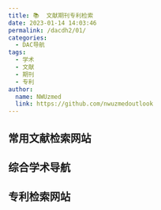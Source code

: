 ```yaml
---
title: 📚  文献期刊专利检索
date: 2023-01-14 14:03:46
permalink: /dacdh2/01/
categories: 
  - DAC导航
tags: 
  - 学术
  - 文献
  - 期刊
  - 专利
author: 
  name: NWUzmed
  link: https://github.com/nwuzmedoutlook
---
```


## 常用文献检索网站

<ClientOnly>
  <Card :cardData="cardData0" :cardListSize=4 carTitlColor="#000" carHoverColor="#000" />
</ClientOnly>

## 综合学术导航

<ClientOnly>
  <Card :cardData="cardData1" :cardListSize=4 carTitlColor="#000" carHoverColor="#000" />
</ClientOnly>

## 专利检索网站

<ClientOnly>
  <Card :cardData="cardData2" :cardListSize=4 carTitlColor="#000" carHoverColor="#000" />
</ClientOnly>

<script>
export default {
  data() {
    return {
      cardData0: [
{id: "0", cardSrc: "https://keyanxiazi.bepass.cn/", cardImgSrc: "https://api.xinac.net/icon/?url=https://keyanxiazi.bepass.cn/", cardName: "科研霞子", cardContent: "中南大学N多博士的科研网站",},
{cardSrc: "http://www.4243.net/", cardImgSrc: "https://api.xinac.net/icon/?url=http://www.4243.net/", cardName: "大木虫学术导航", cardContent: "Google学术搜索_谷歌学术网址",},
{cardSrc: "https://nav.guidebook.top/xueshu", cardImgSrc: "https://api.xinac.net/icon/?url=https://nav.guidebook.top/xueshu", cardName: "Guidebook学术", cardContent: "学术搜索",},
{cardSrc: "https://scholar.chongbuluo.com/", cardImgSrc: "https://api.xinac.net/icon/?url=https://scholar.chongbuluo.com/", cardName: "虫部落·学术搜索", cardContent: "站在巨人的肩膀上",},
{cardSrc: "https://www.scidown.cn/", cardImgSrc: "https://api.xinac.net/icon/?url=https://www.scidown.cn/", cardName: "Sci-Hub|Scidown", cardContent: "Sci论文期刊检索|文献检索求助互助",},
{cardSrc: "https://so.sciencesoft.cn/", cardImgSrc: "https://api.xinac.net/icon/?url=https://so.sciencesoft.cn/", cardName: "科研学术搜索", cardContent: "为你的科研助力",},
{cardSrc: "https://ac.cingta.com/", cardImgSrc: "https://api.xinac.net/icon/?url=https://ac.cingta.com/", cardName: "青塔学术", cardContent: "青塔旗下专业的学术领域数据与内容服务平台",},
{cardSrc: "http://rank.linkresearcher.com/", cardImgSrc: "https://api.xinac.net/icon/?url=http://rank.linkresearcher.com/", cardName: "学术公众号数据库", cardContent: "追踪社交媒体上的学术热点",},
{cardSrc: "http://www.globalauthorid.com/", cardImgSrc: "https://api.xinac.net/icon/?url=http://www.globalauthorid.com/", cardName: "全球学者库", cardContent: "对全球学者进行文献检索和人才价值评估",},
{cardSrc: "https://sie.scholarmate.com/common/inslist?locale=zh_CN", cardImgSrc: "https://api.xinac.net/icon/?url=https://sie.scholarmate.com/common/inslist?locale=zh_CN", cardName: "ScholarMate", cardContent: "科研之友机构版",},
{cardSrc: "http://459.org/", cardImgSrc: "https://api.xinac.net/icon/?url=http://459.org/", cardName: "文献部落", cardContent: "一站搞定文献下载",},
{cardSrc: "https://site.sciping.com/cas.html", cardImgSrc: "https://api.xinac.net/icon/?url=https://site.sciping.com/cas.html", cardName: "科塔学术", cardContent: "最专业、准确、及时和全面的科研与学术资源导航平台",},
{cardSrc: "http://spis.hnlat.com/", cardImgSrc: "https://api.xinac.net/icon/?url=http://spis.hnlat.com/", cardName: "SPIS学术资源在线", cardContent: "便捷的学术搜索引擎",},
{cardSrc: "http://v2017.specialsci.cn/", cardImgSrc: "https://api.xinac.net/icon/?url=http://v2017.specialsci.cn/", cardName: "SpecialSci", cardContent: "国道特色专题数据库",},
{cardSrc: "http://sci.xueshuwu.cn/", cardImgSrc: "https://api.xinac.net/icon/?url=http://sci.xueshuwu.cn/", cardName: "学术屋", cardContent: "Scholar Search_学术搜索",},
{cardSrc: "https://31sanyi.neocities.org/", cardImgSrc: "https://api.xinac.net/icon/?url=https://31sanyi.neocities.org/", cardName: "晨曦科技团队数字图书馆", cardContent: "免费提供知网，万方等中英文，医学等等数据库入口！！！",},
{cardSrc: "https://www.xsdh.org/", cardImgSrc: "https://api.xinac.net/icon/?url=https://www.xsdh.org/", cardName: "学术导航", cardContent: "科研人专属的网址导航",},
{cardSrc: "http://www.9312.net/", cardImgSrc: "https://api.xinac.net/icon/?url=http://www.9312.net/", cardName: "小鲸鱼文献", cardContent: "一站搞定文献下载！",},
{cardSrc: "https://www.sci111.com/", cardImgSrc: "https://api.xinac.net/icon/?url=https://www.sci111.com/", cardName: "SCI学术导航", cardContent: "Google学术（镜像）、SCI-hub网址、科研资源 - 为您的科研加油！",},
{cardSrc: "http://www.20009.net/", cardImgSrc: "https://api.xinac.net/icon/?url=http://www.20009.net/", cardName: "格桑花学术导航", cardContent: "谷歌学术_Google学术搜索",},
{cardSrc: "https://kxys.cc/", cardImgSrc: "https://api.xinac.net/icon/?url=https://kxys.cc/", cardName: "开心学术导航", cardContent: "Google学术搜索|SCI-HUB网址|谷歌学术搜索",},
{cardSrc: "http://www.6453.net/", cardImgSrc: "https://api.xinac.net/icon/?url=http://www.6453.net/", cardName: "龙猫学术导航", cardContent: "Google学术搜索|SCI-HUB网址|谷歌学术搜索",},
{cardSrc: "https://www.iikx.com/", cardImgSrc: "https://api.xinac.net/icon/?url=https://www.iikx.com/", cardName: "爱科学", cardContent: "为科学工作者导航",},
{cardSrc: "https://www.x-mol.com/", cardImgSrc: "https://api.xinac.net/icon/?url=https://www.x-mol.com/", cardName: "X-MOL", cardContent: "科学知识平台",},
{cardSrc: "https://www.paperswithcode.com/", cardImgSrc: "https://api.xinac.net/icon/?url=https://www.paperswithcode.com/", cardName: "Papers With Code", cardContent: "The latest in Machine Learning",},
{cardSrc: "http://www.oadds.cn/", cardImgSrc: "https://api.xinac.net/icon/?url=http://www.oadds.cn/", cardName: "欧美学位论文集成发现系统", cardContent: "主要收录了来自欧美国家 2,500 多所知名院校的优秀博硕学位论文",},
{cardSrc: "https://www.ablesci.com/", cardImgSrc: "https://api.xinac.net/icon/?url=https://www.ablesci.com/", cardName: "科研通", cardContent: "文献互助平台",},
{cardSrc: "http://paper.hnlat.com/", cardImgSrc: "https://api.xinac.net/icon/?url=http://paper.hnlat.com/", cardName: "互助大厅", cardContent: "纬度信息文献互助平台",},
{cardSrc: "https://ac.scmor.com/", cardImgSrc: "https://api.xinac.net/icon/?url=https://ac.scmor.com/", cardName: "谷歌学术镜像", cardContent: "Google学术搜索导航@思谋学术",},
{cardSrc: "http://scholar.hedasudi.com/", cardImgSrc: "https://api.xinac.net/icon/?url=http://scholar.hedasudi.com/", cardName: "谷歌学术镜像", cardContent: "Google镜像站",},
{cardSrc: "https://search.essclick.com/", cardImgSrc: "https://api.xinac.net/icon/?url=https://search.essclick.com/", cardName: "爱思搜索", cardContent: "让科研更精彩！",},
{cardSrc: "https://xueshu.baidu.com/", cardImgSrc: "https://api.xinac.net/icon/?url=https://xueshu.baidu.com/", cardName: "百度学术", cardContent: "集成海量学术资源，融合人工智能、深度学习、大数据分析等技术",},
{cardSrc: "https://siguso.com/google/", cardImgSrc: "https://api.xinac.net/icon/?url=https://siguso.com/google/", cardName: "思谷学术", cardContent: "谷歌学术镜像_Google镜像_Sci-Hub导航",},
{cardSrc: "http://www.sci-hub.ac.cn/", cardImgSrc: "https://api.xinac.net/icon/?url=http://www.sci-hub.ac.cn/", cardName: "文献小镇", cardContent: "sci-hub网址_SCIHUB",},
{cardSrc: "http://www.hyky.org/", cardImgSrc: "https://api.xinac.net/icon/?url=http://www.hyky.org/", cardName: "荒鱼导航", cardContent: "考研、科研导航",},
{cardSrc: "http://www.51scihub.com/", cardImgSrc: "https://api.xinac.net/icon/?url=http://www.51scihub.com/", cardName: "51Scihub学术导航", cardContent: "提供sci-hub网址 ncbi pubmed Google学术搜索镜像导航服务",},
{cardSrc: "http://www.gaokeyan.com/", cardImgSrc: "https://api.xinac.net/icon/?url=http://www.gaokeyan.com/", cardName: "搞科研导航", cardContent: "一个专为科研学术人员设计的导航网站，这里是科研的开始",},
{cardSrc: "https://www.scihub.net.cn/", cardImgSrc: "https://api.xinac.net/icon/?url=https://www.scihub.net.cn/", cardName: "SciHub科研学术网址导航", cardContent: "SciHub科研学术网址导航",},
{cardSrc: "https://sci-hub.41610.org/", cardImgSrc: "https://api.xinac.net/icon/?url=https://sci-hub.41610.org/", cardName: "Sci-Hub追踪", cardContent: "Sci-Hub可用网址追踪",},
{cardSrc: "https://doi.qqsci.com/", cardImgSrc: "https://api.xinac.net/icon/?url=https://doi.qqsci.com/", cardName: "企鹅论文", cardContent: "比Sci-Hub更好用的免费论文下载网站！【永久免费！】",},
{cardSrc: "http://sci-hub.fan/", cardImgSrc: "https://api.xinac.net/icon/?url=http://sci-hub.fan/", cardName: "柠檬文献网", cardContent: "SCI-HUB丨scihub最新可用网址",},
{cardSrc: "https://www.semanticscholar.org/", cardImgSrc: "https://api.xinac.net/icon/?url=https://www.semanticscholar.org/", cardName: "SemanticScholar", cardContent: "AI-PoweredResearchTool",},
{cardSrc: "https://sci-hub.mksa.top/", cardImgSrc: "https://api.xinac.net/icon/?url=https://sci-hub.mksa.top/", cardName: "Sci-Hub", cardContent: "the first pirate website in the world to provide mass and public access to tens of millions of research papers",},
{cardSrc: "https://sci-hub.tw.cn/", cardImgSrc: "https://api.xinac.net/icon/?url=https://sci-hub.tw.cn/", cardName: "Sci-Hub.tw.Cn", cardContent: "文献检索免费下载",},
{cardSrc: "https://www.geenmedical.com/", cardImgSrc: "https://api.xinac.net/icon/?url=https://www.geenmedical.com/", cardName: "GeenMedical", cardContent: "根哥学术",},
{cardSrc: "http://www.xiaomuchong.net/", cardImgSrc: "https://api.xinac.net/icon/?url=http://www.xiaomuchong.net/", cardName: "小木虫学术导航", cardContent: "谷歌学术_SCI-HUB网址",},
{cardSrc: "http://www.489.org/", cardImgSrc: "https://api.xinac.net/icon/?url=http://www.489.org/", cardName: "文献下载导航", cardContent: "Google学术,文献下载,",},
{cardSrc: "http://www.9312.net/", cardImgSrc: "https://api.xinac.net/icon/?url=http://www.9312.net/", cardName: "科研干货导航", cardContent: "谷歌学术_Google学术搜索",},
{cardSrc: "https://panda321.com/", cardImgSrc: "https://api.xinac.net/icon/?url=https://panda321.com/", cardName: "熊猫学术", cardContent: "学术导航",},
{cardSrc: "https://www.cnki.net/", cardImgSrc: "https://api.xinac.net/icon/?url=https://www.cnki.net/", cardName: "中国知网", cardContent: "学术文献统一检索、统一导航、在线阅读和下载服务",},
{cardSrc: "http://www.wanfangdata.com.cn/index.html", cardImgSrc: "https://api.xinac.net/icon/?url=http://www.wanfangdata.com.cn/index.html", cardName: "万方数据", cardContent: "集信息内容管理解决方案与知识服务为一体的综合信息内容服务提供商",},
{cardSrc: "https://academic.microsoft.com/", cardImgSrc: "https://api.xinac.net/icon/?url=https://academic.microsoft.com/", cardName: "Microsoft Academic", cardContent: "微软研究院开发的免费学术搜索引擎。",},
{cardSrc: "https://www.sciencedirect.com/", cardImgSrc: "https://api.xinac.net/icon/?url=https://www.sciencedirect.com/", cardName: "ScienceDirect", cardContent: "Science, health and medical journals, full text articles and books.",},
{cardSrc: "http://www.nanoer.net/", cardImgSrc: "https://api.xinac.net/icon/?url=http://www.nanoer.net/", cardName: "纳米人", cardContent: "为快意平等的科研",},
{cardSrc: "https://www.scholarnet.cn/", cardImgSrc: "https://api.xinac.net/icon/?url=https://www.scholarnet.cn/", cardName: "学术网", cardContent: "致力于做中国最好的学术导航网站",},
{cardSrc: "https://www.pubmed.pro/home", cardImgSrc: "https://api.xinac.net/icon/?url=https://www.pubmed.pro/home", cardName: "PubMedPro", cardContent: "可以显示IF影响因子的文献检索网站",},
{cardSrc: "https://www.medicgo.org/", cardImgSrc: "https://api.xinac.net/icon/?url=https://www.medicgo.org/", cardName: "MedicGo", cardContent: "Cut through the clutter",},
{cardSrc: "https://www.gycc.com/", cardImgSrc: "https://api.xinac.net/icon/?url=https://www.gycc.com/", cardName: "Gycc", cardContent: "GYCC是个学术搜索引擎。新功能开发测试中。",},
{cardSrc: "https://gfsoso.99lb.net/", cardImgSrc: "https://api.xinac.net/icon/?url=https://gfsoso.99lb.net/", cardName: "谷粉学术", cardContent: "sci-hub、知网搜索、专利查询",},
{cardSrc: "https://www.cn-ki.net/", cardImgSrc: "https://api.xinac.net/icon/?url=https://www.cn-ki.net/", cardName: "iData", cardContent: "知识检索",},
{cardSrc: "https://scholar.sogou.com/", cardImgSrc: "https://api.xinac.net/icon/?url=https://scholar.sogou.com/", cardName: "搜狗学术", cardContent: "构建以论文为核心的知识图谱卡片，包含学术文献、学术人物、学术期刊和学术会议等不同类型的内容",},
{cardSrc: "https://gg.xueshu5.com/", cardImgSrc: "https://api.xinac.net/icon/?url=https://gg.xueshu5.com/", cardName: "Glgoo学术搜索", cardContent: "是Glgoo不是Google噢",},
{cardSrc: "http://www.webofknowledge.com/", cardImgSrc: "https://api.xinac.net/icon/?url=http://www.webofknowledge.com/", cardName: "Web of Science", cardContent: "全球最大规模的出版商中立引文索引和研究情报平台",},
{cardSrc: "https://www.wdl.org/zh/", cardImgSrc: "https://api.xinac.net/icon/?url=https://www.wdl.org/zh/", cardName: "世界数字图书馆主页", cardContent: "以多语种形式免费提供源于世界各地各文化的重要原始材料。",},
{cardSrc: "http://find.nlc.cn/", cardImgSrc: "https://api.xinac.net/icon/?url=http://find.nlc.cn/", cardName: "文津搜索", cardContent: "整合了国家图书馆和地方图书馆的数字搜索引擎。",},
{cardSrc: "http://www.ucdrs.superlib.net/", cardImgSrc: "https://api.xinac.net/icon/?url=http://www.ucdrs.superlib.net/", cardName: "全国图书馆参考咨询联盟", cardContent: "图书期刊报纸学位论文会议论文专利标准音视频科技报告",},
{cardSrc: "http://cadal.edu.cn/index/home", cardImgSrc: "https://api.xinac.net/icon/?url=http://cadal.edu.cn/index/home", cardName: "大学数字图书馆国际合作计划", cardContent: "资源覆盖理、工、农、医、人文、社科等多种学科，通过因特网提供一站式的个性化知识服务",},
{cardSrc: "http://www.guoxuedashi.com/", cardImgSrc: "https://api.xinac.net/icon/?url=http://www.guoxuedashi.com/", cardName: "国学大师", cardContent: "国学经典&古典文学_古今图书集成&四库全书电子版&永乐大典",},
{cardSrc: "https://www.oalib.com/", cardImgSrc: "https://api.xinac.net/icon/?url=https://www.oalib.com/", cardName: "Open Access Library (OALib)", cardContent: "基于一个开放存取的元数据库的搜索引擎",},
{cardSrc: "https://doaj.org/", cardImgSrc: "https://api.xinac.net/icon/?url=https://doaj.org/", cardName: "DOAJ", cardContent: "Directory of Open Access Journals",},
{cardSrc: "https://pubmed.ncbi.nlm.nih.gov/", cardImgSrc: "https://api.xinac.net/icon/?url=https://pubmed.ncbi.nlm.nih.gov/", cardName: "PubMed", cardContent: "National Center for Biotechnology Information",},
{cardSrc: "https://bio-lin-187cad-1302119316.tcloudbaseapp.com/", cardImgSrc: "https://api.xinac.net/icon/?url=https://bio-lin-187cad-1302119316.tcloudbaseapp.com/", cardName: "Bio-db Search 2.0", cardContent: "生物医学搜索及工具导航",},
{cardSrc: "http://swyxzj.com/#/home", cardImgSrc: "https://api.xinac.net/icon/?url=http://swyxzj.com/#/home", cardName: "生物医学之家", cardContent: "生物、医学、科研，好帮手！",},
{cardSrc: "http://pubmed.cn/", cardImgSrc: "https://api.xinac.net/icon/?url=http://pubmed.cn/", cardName: "PubMed文献数据库", cardContent: "提供生物医学方面的论文文献搜索服务",},
{cardSrc: "https://www.shengsci.com/tool/", cardImgSrc: "https://api.xinac.net/icon/?url=https://www.shengsci.com/tool/", cardName: "晟斯医学ShengSci", cardContent: "医学工具，智库资源",},
{cardSrc: "http://sciencechina.cn/", cardImgSrc: "https://api.xinac.net/icon/?url=http://sciencechina.cn/", cardName: "中国科学文献服务系统", cardContent: "中国科学院文献情报中心",},
{cardSrc: "http://stpaper.cn/", cardImgSrc: "https://api.xinac.net/icon/?url=http://stpaper.cn/", cardName: "中国科讯", cardContent: "基于移动互联网的中国科学院知识服务品牌",},
{cardSrc: "http://output.nsfc.gov.cn/", cardImgSrc: "https://api.xinac.net/icon/?url=http://output.nsfc.gov.cn/", cardName: "国家自然科学基金共享服务网", cardContent: "提供资助项目、结题项目、项目成果的检索与统计，提供结题报告的全文浏览",},
{cardSrc: "http://www.ckcest.cn/home/", cardImgSrc: "https://api.xinac.net/icon/?url=http://www.ckcest.cn/home/", cardName: "中国工程科技知识中心", cardContent: "工程科技领域信息汇聚、数据挖掘和知识服务中心",},
{cardSrc: "http://www.ccspublishing.org.cn/", cardImgSrc: "https://api.xinac.net/icon/?url=http://www.ccspublishing.org.cn/", cardName: "中国化学会期刊平台", cardContent: "中国化学会期刊集群",},
{cardSrc: "http://www.ncpssd.org/", cardImgSrc: "https://api.xinac.net/icon/?url=http://www.ncpssd.org/", cardName: "国家哲学社会科学文献中心", cardContent: "开展哲学社会科学文献信息资源建设和服务",},
{cardSrc: "https://www.wipo.int/portal/en/index.html", cardImgSrc: "https://api.xinac.net/icon/?url=https://www.wipo.int/portal/en/index.html", cardName: "WIPO", cardContent: "World Intellectual Property Organization",},
{cardSrc: "http://cprs.patentstar.com.cn/", cardImgSrc: "https://api.xinac.net/icon/?url=http://cprs.patentstar.com.cn/", cardName: "专利之星检索系统", cardContent: "国家知识产权局中国专利信息中心",},
{cardSrc: "http://pss-system.cnipa.gov.cn/sipopublicsearch/portal/uiIndex.shtml", cardImgSrc: "https://api.xinac.net/icon/?url=http://pss-system.cnipa.gov.cn/sipopublicsearch/portal/uiIndex.shtml", cardName: "专利检索及分析", cardContent: "国家知识产权局",},
{cardSrc: "http://search.cnipr.com/", cardImgSrc: "https://api.xinac.net/icon/?url=http://search.cnipr.com/", cardName: "专利信息服务平台", cardContent: "知识产权出版社有限责任公司",},
{cardSrc: "https://www.drugfuture.com/cnpat/cn_patent.asp", cardImgSrc: "https://api.xinac.net/icon/?url=https://www.drugfuture.com/cnpat/cn_patent.asp", cardName: "中国专利下载", cardContent: "免费下载中国1985年至今的所有专利说明书。",},
{cardSrc: "https://www.patent9.com/", cardImgSrc: "https://api.xinac.net/icon/?url=https://www.patent9.com/", cardName: "Patent9专利在线", cardContent: "全面检索查询中国专利，阅读、下载专利全文。",},
{cardSrc: "https://www.rainpat.com/", cardImgSrc: "https://api.xinac.net/icon/?url=https://www.rainpat.com/", cardName: "润桐RainPat专利检索", cardContent: "知识产权大数据调查官",},
{cardSrc: "http://www.soopat.com/", cardImgSrc: "https://api.xinac.net/icon/?url=http://www.soopat.com/", cardName: "SooPAT", cardContent: "中国专利搜索 世界专利搜索 专利分类查询 专利引用检索 专利族检索",},
{cardSrc: "https://www.baiten.cn/", cardImgSrc: "https://api.xinac.net/icon/?url=https://www.baiten.cn/", cardName: "佰腾网", cardContent: "查专利就上佰腾网",},
{cardSrc: "http://www.innojoy.com/search/index.html", cardImgSrc: "https://api.xinac.net/icon/?url=http://www.innojoy.com/search/index.html", cardName: "大为innojoy", cardContent: "专利搜索引擎",},
{cardSrc: "https://www.incopat.com/help/sysdoc/patentKing", cardImgSrc: "https://api.xinac.net/icon/?url=https://www.incopat.com/help/sysdoc/patentKing", cardName: "专利大王", cardContent: "在手机上用中文轻松检索全球120个国家 1亿3千万的专利数据",},
{cardSrc: "http://www.pat2pdf.org/", cardImgSrc: "https://api.xinac.net/icon/?url=http://www.pat2pdf.org/", cardName: "PAT2PDF", cardContent: "Free PDF copies of patents: Download and print!",},
{cardSrc: "https://www.j-platpat.inpit.go.jp/p0000", cardImgSrc: "https://api.xinac.net/icon/?url=https://www.j-platpat.inpit.go.jp/p0000", cardName: "J-PlatPat [JPP]", cardContent: "特許･実用新案番号照会／OPD",},
{cardSrc: "https://www.epo.org/searching-for-patents/technical/espacenet.html", cardImgSrc: "https://api.xinac.net/icon/?url=https://www.epo.org/searching-for-patents/technical/espacenet.html", cardName: "EPO-Espacenet", cardContent: "patent database with over 120 million documents",},
{cardSrc: "https://www.freepatentsonline.com/", cardImgSrc: "https://api.xinac.net/icon/?url=https://www.freepatentsonline.com/", cardName: "FPO IP Research & Communities", cardContent: "Most Popular Patent Topics",},
{cardSrc: "https://patents.google.com/", cardImgSrc: "https://api.xinac.net/icon/?url=https://patents.google.com/", cardName: "Google Patents", cardContent: "Search and read the full text of patents from around the world.",},
{cardSrc: "https://view.ckcest.cn/Home/Index", cardImgSrc: "https://api.xinac.net/icon/?url=https://view.ckcest.cn/Home/Index", cardName: "智库观点", cardContent: "国家工业信息安全发展研究中心  微信公众号  知领APP",},
{cardSrc: "http://www.80lib.com/user/free", cardImgSrc: "https://api.xinac.net/icon/?url=http://www.80lib.com/user/free", cardName: "80图书馆", cardContent: "免费文献资源",},
{cardSrc: "http://www.lunwengu.com/e/action/ListInfo/?classid=2", cardImgSrc: "https://api.xinac.net/icon/?url=http://www.lunwengu.com/e/action/ListInfo/?classid=2", cardName: "论文谷下载网", cardContent: "论文下载入口",},
{cardSrc: "https://www.xs-zj.com/", cardImgSrc: "https://api.xinac.net/icon/?url=https://www.xs-zj.com/", cardName: "学术之家", cardContent: "免费论文下载中心",},
{cardSrc: "http://www.hi138.com/", cardImgSrc: "https://api.xinac.net/icon/?url=http://www.hi138.com/", cardName: "免费论文下载中心", cardContent: "为您提供各行业论文下载",},
{cardSrc: "http://unpaywall.org/", cardImgSrc: "https://api.xinac.net/icon/?url=http://unpaywall.org/", cardName: "Unpaywall", cardContent: "包含 2000 万篇免费学术文章的开放式数据库",},

      ],
      
      cardData1: [
        {
          id: "1",
          cardSrc: "https://cn.vuejs.org/",
          cardImgSrc:
            "https://cdn.staticaly.com/gh/Kele-Bingtang/static@master/img/tools/20220105001047.png",
          cardName: "Vue",
          cardContent: "渐进式 JavaScript 框架",
        },
      ],
        cardData2: [
        {
          id: "1",
          cardSrc: "https://cn.vuejs.org/",
          cardImgSrc:
            "https://cdn.staticaly.com/gh/Kele-Bingtang/static@master/img/tools/20220105001047.png",
          cardName: "Vue",
          cardContent: "渐进式 JavaScript 框架",
        },
      ],
    };
  },
};
</script>
